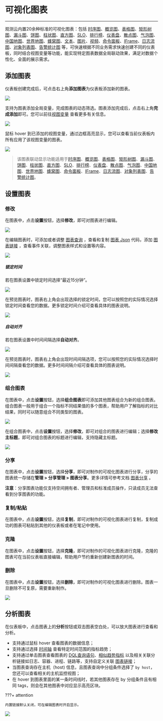 # 可视化图表
---

观测云内置20余种标准的可视化图表：包括 [时序图](timeseries-chart.md)、[概览图](overview-chart.md)、[表格图](table-chart.md)、[矩形树图](treemap.md)、[漏斗图](funnel-chart.md)、[饼图](pie-chart.md)、[柱状图](bar-chart.md)、[直方图](histogram.md)、[SLO](slo-chart.md)、[排行榜](leaderboard.md)、[仪表盘](dashboard.md)、[散点图](scatter-plot.md)、[气泡图](bubble-chart.md)、[中国地图](china-map.md)、[世界地图](world-map.md)、[蜂窝图](cellular-map.md)、[文本](text.md)、[图片](picture.md)、[视频](video.md)、[命令面板](command-panel.md)、[IFrame](iframe.md)、[日志流图](log-stream.md)、[对象列表图](object-list.md)、[告警统计图](alert-statistics.md) 等，可快速根据不同业务需求快速创建不同的仪表板，同时结合视图变量等功能，能实现特定图表数据全局联动效果，满足对数据个性化、全面的展示需求。

## 添加图表

仪表板创建完成后，可点击右上角**添加图表**为仪表板添加新的图表。

![](../img/chart004.png)

支持为图表添加全局变量，完成图表的动态筛选。图表添加完成后，点击右上角**完成添加**即可。您可以前往[视图变量](../view-variable.md) 查看更多有关信息。

![](../img/chart005.png)

鼠标 hover 到已添加的视图变量，通过边框高亮显示，您可以查看当前仪表板内所有应用了该视图变量的图表。

![](../img/variables_1.png)

> 该图表联动显示功能适用于[时序图](timeseries-chart.md)、[概览图](overview-chart.md)、[表格图](table-chart.md)、[矩形树图](treemap.md)、[漏斗图](funnel-chart.md)、[饼图](pie-chart.md)、[柱状图](bar-chart.md)、[直方图](histogram.md)、[SLO](slo-chart.md)、[排行榜](leaderboard.md)、[仪表盘](dashboard.md)、[散点图](scatter-plot.md)、[气泡图](bubble-chart.md)、[中国地图](china-map.md)、[世界地图](world-map.md)、[蜂窝图](cellular-map.md)、[命令面板](command-panel.md)、[IFrame](iframe.md)、[日志流图](log-stream.md)、[对象列表图](object-list.md)、[告警统计图](alert-statistics.md)。


## 设置图表

### 修改

在图表中，点击**设置**按钮，选择**修改**，即可对图表进行编辑。

![](../img/chart006.png)

在编辑图表时，可添加或者调整 [图表查询](chart-query.md) ，查看和复制 [图表 Json](chart-json.md) 代码，添加 [图表链接](chart-link.md) ，查看事件关联，调整图表样式和设置等内容。

![](../img/chart007.png)

##### 锁定时间
若在图表设置中锁定时间选择“最近15分钟”。

![](../img/chart008.png)

在预览图表时，图表右上角会出现选择的锁定时间，您可以按照您的实际情况选择锁定时间查看您的数据。更多锁定时间介绍可查看具体的图表说明。

![](../img/chart009.png)

##### 自动对齐

若在图表设置中时间间隔选择**自动对齐**。

![](../img/chart010.png)

在预览图表时，图表右上角会出现时间间隔选项，您可以按照您的实际情况选择时间间隔查看您的数据。更多时间间隔介绍可查看具体的图表说明。

![](../img/chart011.png)

### 组合图表

在图表中，点击**设置**按钮，选择**组合图表**即可添加其他图表组合为新的组合图表。组合图表一般用于组合一个指标不同结果值的多个图表，帮助用户了解指标的对比结果，同时可以随意组合不同类型的图表。

![](../img/chart012.png)

在组合图表中，点击**设置**按钮，选择**修改**，即可对组合的图表进行编辑；选择**修改主标题**，即可对组合图表的标题进行编辑，支持隐藏主标题。

![](../img/chart013.png)

### 分享

在图表中，点击**设置**按钮，选择**分享**，即可对制作的可视化图表进行分享，分享的图表统一存储在**管理 > 分享管理 > 图表分享**。更多详情可参考文档 [图表分享](chart-share.md) 。

**注意**：分享图表功能仅支持空间拥有者、管理员和标准成员操作，只读成员无法查看到分享图表的功能。

### 复制/粘贴

在图表中，点击**设置**按钮，选择**复制**，即可对制作的可视化图表进行复制，复制成功的图表可粘贴到其他的仪表板或者在笔记中使用。

### 克隆

在图表中，点击**设置**按钮，选择**克隆**，即可对制作的可视化图表进行克隆，克隆的图表可在当前仪表板直接编辑，帮助用户节约重新创建新图表的时间。

### 删除

在图表中，点击**设置**按钮，选择**删除**，即可对制作的可视化图表进行删除。图表一旦删除不可复原，需要重新制作。

![](../img/chart014.png)

## 分析图表

在仪表板中，点击图表上的**分析**按钮或双击图表空白处，可以放大图表进行查看和分析。

- 支持通过鼠标 hover 查看图表的数据信息；
- 支持通过选择 [时间轴](timeseries-chart.md) 查看特定时间范围的指标趋势；
- 支持通过单击图表查看图表的 [DQL查询语句](chart-query.md)、[相似趋势指标](timeseries-chart.md) 以及相关关联分析链接如日志、容器、进程、链路等，支持自定义关联 [图表链接](chart-link.md)；
- 当图表查询存在主机（host) 信息，且图表查询中分组条件选择了 `by host`，您还可以查看相关的主机监控视图；
- 在 hover 到图表里面的某一条时间线时，若其他图表存在 by 分组条件且有相同 tags，则会在其他图表中对应显示高亮区块。

???+ attention

    内置链接默认关闭，可在编辑图表时开启显示。

![](../img/2.scene_3.png)

